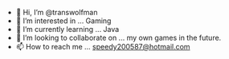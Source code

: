- 👋 Hi, I’m @transwolfman
- 👀 I’m interested in ... Gaming
- 🌱 I’m currently learning ... Java
- 💞️ I’m looking to collaborate on ... my own games in the future.
- 📫 How to reach me ... speedy200587@hotmail.com

<!---
transwolfman/transwolfman is a ✨ special ✨ repository because its `README.md` (this file) appears on your GitHub profile.
You can click the Preview link to take a look at your changes.
--->
